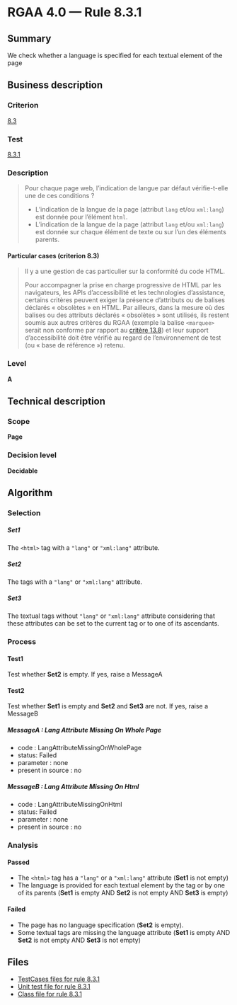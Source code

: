 # RGAA 4.0 — Rule 8.3.1

## Summary

We check whether a language is specified for each textual element of the page

## Business description

### Criterion

[8.3](https://www.numerique.gouv.fr/publications/rgaa-accessibilite/methode/criteres/#crit-8-3)

### Test

[8.3.1](https://www.numerique.gouv.fr/publications/rgaa-accessibilite/methode/criteres/#test-8-3-1)

### Description

> Pour chaque page web, l’indication de langue par défaut vérifie-t-elle une de ces conditions ?
> 
> * L’indication de la langue de la page (attribut `lang` et/ou `xml:lang`) est donnée pour l’élément `html`.
> * L’indication de la langue de la page (attribut `lang` et/ou `xml:lang`) est donnée sur chaque élément de texte ou sur l’un des éléments parents.

#### Particular cases (criterion 8.3)

> Il y a une gestion de cas particulier sur la conformité du code HTML.
> 
> Pour accompagner la prise en charge progressive de HTML par les navigateurs, les APIs d’accessibilité et les technologies d’assistance, certains critères peuvent exiger la présence d’attributs ou de balises déclarés « obsolètes » en HTML. Par ailleurs, dans la mesure où des balises ou des attributs déclarés « obsolètes » sont utilisés, ils restent soumis aux autres critères du RGAA (exemple la balise `<marquee>` serait non conforme par rapport au [critère 13.8](https://www.numerique.gouv.fr/publications/rgaa-accessibilite/methode/glossaire/#crit-13-8)) et leur support d’accessibilité doit être vérifié au regard de l’environnement de test (ou « base de référence ») retenu.

### Level

**A**


## Technical description

### Scope

**Page**

### Decision level

**Decidable**

## Algorithm

### Selection

##### Set1

The `<html>` tag with a `"lang"` or `"xml:lang"` attribute.

##### Set2

The tags with a `"lang"` or `"xml:lang"` attribute.

##### Set3

The textual tags without `"lang"` or `"xml:lang"` attribute considering that
these attributes can be set to the current tag or to one of its
ascendants.

### Process

#### Test1

Test whether **Set2** is empty. If yes, raise a MessageA

#### Test2

Test whether **Set1** is empty and **Set2** and **Set3** are not. If yes, raise a MessageB

##### MessageA : Lang Attribute Missing On Whole Page

-   code : LangAttributeMissingOnWholePage
-   status: Failed
-   parameter : none
-   present in source : no

##### MessageB : Lang Attribute Missing On Html

-   code : LangAttributeMissingOnHtml
-   status: Failed
-   parameter : none
-   present in source : no

### Analysis

#### Passed

-   The `<html>` tag has a `"lang"` or a `"xml:lang"` attribute (**Set1** is not
    empty)
-   The language is provided for each textual element by the tag or by
    one of its parents (**Set1** is empty AND **Set2** is not empty AND **Set3** is
    empty)

#### Failed

-   The page has no language specification (**Set2** is empty).
-   Some textual tags are missing the language attribute (**Set1** is empty
    AND **Set2** is not empty AND **Set3** is not empty)




## Files

- [TestCases files for rule 8.3.1](https://gitlab.com/asqatasun/Asqatasun/-/tree/master/rules/rules-rgaa4.0/src/test/resources/testcases/rgaa40/Rgaa40Rule080301/)
- [Unit test file for rule 8.3.1](https://gitlab.com/asqatasun/Asqatasun/-/blob/master/rules/rules-rgaa4.0/src/test/java/org/asqatasun/rules/rgaa40/Rgaa40Rule080301Test.java)
- [Class file for rule 8.3.1](https://gitlab.com/asqatasun/Asqatasun/-/blob/master/rules/rules-rgaa4.0/src/main/java/org/asqatasun/rules/rgaa40/Rgaa40Rule080301.java)


